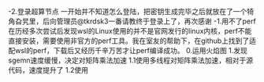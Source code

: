 -2.登录超算节点
一开始并不知道怎么登陆，把密钥生成完毕之后就放在了一个犄角旮旯里，后向管理员@tkrdsk3一番请教终于登录上了，再次感谢
-1.用不了perf
在历经多次尝试后发现wsl的Linux使用的并不是官网发行的linux内核，perf不能直接安装，需要使用非官方的perf工具。我在室友的帮助下，在github上找到了适配wsl的perf，下载后又经历千辛万苦才让perf编译成功。
0.运用火焰图
1.发现sgemn速度缓慢，决定对矩阵乘法加速
 1.1使用多线程对矩阵乘法加速，相对于源代码，速度提升了
 1.2使用